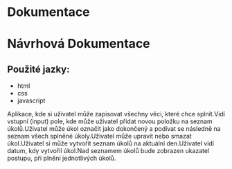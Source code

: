 <h1>Dokumentace</h1>

# Návrhová Dokumentace

## Použité jazky:
- html
- css
- javascript 

Aplikace, kde si uživatel může zapisovat všechny věci, které chce splnit.Vidí vstupní (input) pole, kde může uživatel přidat novou položku na seznam úkolů.Uživatel může úkol označit jako dokončený a podívat se následně na seznam všech splněné úkoly.Uživatel může upravit nebo smazat úkol.Uživatel si může vytvořit seznam úkolů na aktuální den.Uživatel vidí datum, kdy vytvořil úkol.Nad seznamem úkolů bude zobrazen ukazatel postupu, při plnění jednotlivých úkolů.
